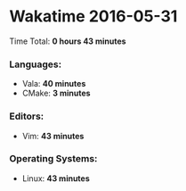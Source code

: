 # Wakatime 2016-05-31

Time Total: **0 hours 43 minutes**

### Languages:
- Vala: **40 minutes** 
- CMake: **3 minutes** 

### Editors:
- Vim: **43 minutes** 

### Operating Systems:
- Linux: **43 minutes** 

